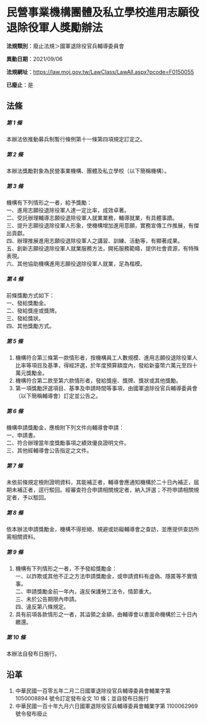 # 民營事業機構團體及私立學校進用志願役退除役軍人獎勵辦法

**法規類別**：廢止法規＞國軍退除役官兵輔導委員會

**異動日期**：2021/09/06  

**法規網址**：https://law.moj.gov.tw/LawClass/LawAll.aspx?pcode=F0150055

**已廢止**：是



## 法條
##### 第 1 條
本辦法依推動募兵制暫行條例第十一條第四項規定訂定之。

##### 第 2 條
本辦法獎勵對象為民營事業機構、團體及私立學校（以下簡稱機構）。

##### 第 3 條
機構有下列情形之一者，給予獎勵：  
一、進用志願役退除役軍人達一定比率，成效卓著。  
二、受託辦理輔導志願役退除役軍人就業業務，輔導就業，有具體事蹟。  
三、提升志願役退除役軍人形象，使機構增加進用意願，實務宣傳工作推展，有傑出貢獻。  
四、辦理推展進用志願役退除役軍人之講習、訓練、活動等，有顯著成果。  
五、創新志願役退除役軍人就業服務方法，開拓服務範疇，提供社會資源，有特殊表現。  
六、其他協助機構進用志願役退除役軍人就業，足為楷模。

##### 第 4 條
前條獎勵方式如下：  
一、發給獎勵金。  
二、發給獎座或獎牌。  
三、發給獎狀。  
四、其他獎勵方式。

##### 第 5 條
1. 機構符合第三條第一款情形者，按機構員工人數規模、進用志願役退除役軍人比率等項目及基準，得經評選，於年度預算額度內，發給新臺幣六萬元至四十萬元獎勵金。
1. 機構符合第二款至第六款情形者，發給獎座、獎牌、獎狀或其他獎勵。
1. 第一項獎勵評選項目、基準及申請時間等事項，由國軍退除役官兵輔導委員會（以下簡稱輔導會）訂定並公告之。

##### 第 6 條
機構申請獎勵金，應檢附下列文件向輔導會申請：  
一、申請書。  
二、符合辦理當年度獎勵事項之績效優良證明文件。  
三、其他經輔導會公告指定之文件。

##### 第 7 條
未依前條規定檢附證明資料，其能補正者，輔導會應通知機構於二十日內補正，屆期未補正者，逕行駁回。經審查符合申請相關規定者，納入評選；不符申請相關規定者，予以駁回。

##### 第 8 條
依本辦法申請獎勵金，機構不得拒絕、規避或妨礙輔導會之查訪，並應提供查訪所需相關資料。

##### 第 9 條
1. 機構有下列情形之一者，不予發給獎勵金：  
一、以詐欺或其他不正之方法申請獎勵金，或申請資料有虛偽、隱匿等不實情事。  
二、申請獎勵金前一年內，違反保護勞工法令，情節重大。  
三、未於公告期限內申請。  
四、違反第八條規定。
1. 具有前項各款情形之一者，其溢領之金額，由輔導會以書面命機構於三十日內繳還。

##### 第 10 條
本辦法自發布日施行。

## 沿革
1. 中華民國一百零五年二月二日國軍退除役官兵輔導委員會輔業字第 1050008894 號令訂定發布全文 10 條；並自發布日施行
1. 中華民國一百十年九月六日國軍退除役官兵輔導委員會輔業字第 1100062969 號令發布廢止
